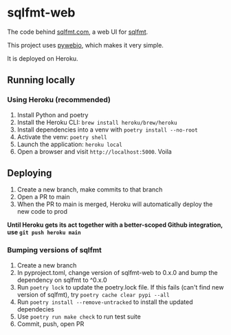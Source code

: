 # sqlfmt-web
The code behind [sqlfmt.com](http://sqlfmt.com), a web UI for [sqlfmt](https://github.com/tconbeer/sqlfmt).

This project uses [pywebio](https://www.pyweb.io/), which makes it very simple.

It is deployed on Heroku.

## Running locally

### Using Heroku (recommended)
1. Install Python and poetry
1. Install the Heroku CLI: `brew install heroku/brew/heroku`
2. Install dependencies into a venv with `poetry install --no-root`
3. Activate the venv: `poetry shell`
2. Launch the application: `heroku local`
3. Open a browser and visit `http://localhost:5000`. Voila

## Deploying
1. Create a new branch, make commits to that branch
2. Open a PR to main
3. When the PR to main is merged, Heroku will automatically deploy the new code to prod

**Until Heroku gets its act together with a better-scoped Github integration, use `git push heroku main`**

### Bumping versions of sqlfmt
1. Create a new branch
2. In pyproject.toml, change version of sqlfmt-web to 0.x.0 and bump the dependency on sqlfmt to ^0.x.0
3. Run `poetry lock` to update the poetry.lock file. If this fails (can't find new version of sqlfmt), try `poetry cache clear pypi --all`
4. Run `poetry install --remove-untracked` to install the updated dependecies
4. Use `poetry run make check` to run test suite
5. Commit, push, open PR

